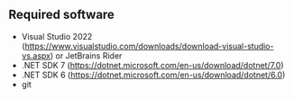 ## Required software

- Visual Studio 2022 (https://www.visualstudio.com/downloads/download-visual-studio-vs.aspx) or JetBrains Rider
- .NET SDK 7 (https://dotnet.microsoft.com/en-us/download/dotnet/7.0)
- .NET SDK 6 (https://dotnet.microsoft.com/en-us/download/dotnet/6.0)
- git